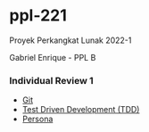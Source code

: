 # ppl-221

Proyek Perkangkat Lunak 2022-1

Gabriel Enrique - PPL B

### Individual Review 1
 - [Git](https://gabriel-enrique.github.io/ppl-221/ir-1/git)
 - [Test Driven Development (TDD)](https://gabriel-enrique.github.io/ppl-221/ir-1/tdd)
 - [Persona](https://gabriel-enrique.github.io/ppl-221/ir-1/persona)
